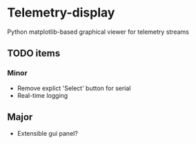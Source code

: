 # Telemetry-display
Python matplotlib-based graphical viewer for telemetry streams

## TODO items
### Minor
* Remove explict 'Select' button for serial
* Real-time logging

## Major
* Extensible gui panel?  
